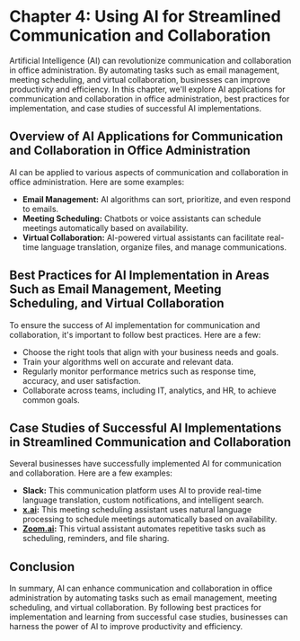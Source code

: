 Chapter 4: Using AI for Streamlined Communication and Collaboration
===================================================================

Artificial Intelligence (AI) can revolutionize communication and collaboration in office administration. By automating tasks such as email management, meeting scheduling, and virtual collaboration, businesses can improve productivity and efficiency. In this chapter, we'll explore AI applications for communication and collaboration in office administration, best practices for implementation, and case studies of successful AI implementations.

Overview of AI Applications for Communication and Collaboration in Office Administration
----------------------------------------------------------------------------------------

AI can be applied to various aspects of communication and collaboration in office administration. Here are some examples:

* **Email Management:** AI algorithms can sort, prioritize, and even respond to emails.
* **Meeting Scheduling:** Chatbots or voice assistants can schedule meetings automatically based on availability.
* **Virtual Collaboration:** AI-powered virtual assistants can facilitate real-time language translation, organize files, and manage communications.

Best Practices for AI Implementation in Areas Such as Email Management, Meeting Scheduling, and Virtual Collaboration
---------------------------------------------------------------------------------------------------------------------

To ensure the success of AI implementation for communication and collaboration, it's important to follow best practices. Here are a few:

* Choose the right tools that align with your business needs and goals.
* Train your algorithms well on accurate and relevant data.
* Regularly monitor performance metrics such as response time, accuracy, and user satisfaction.
* Collaborate across teams, including IT, analytics, and HR, to achieve common goals.

Case Studies of Successful AI Implementations in Streamlined Communication and Collaboration
--------------------------------------------------------------------------------------------

Several businesses have successfully implemented AI for communication and collaboration. Here are a few examples:

* **Slack:** This communication platform uses AI to provide real-time language translation, custom notifications, and intelligent search.
* **[x.ai](http://x.ai):** This meeting scheduling assistant uses natural language processing to schedule meetings automatically based on availability.
* **[Zoom.ai](http://Zoom.ai):** This virtual assistant automates repetitive tasks such as scheduling, reminders, and file sharing.

Conclusion
----------

In summary, AI can enhance communication and collaboration in office administration by automating tasks such as email management, meeting scheduling, and virtual collaboration. By following best practices for implementation and learning from successful case studies, businesses can harness the power of AI to improve productivity and efficiency.
